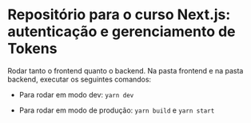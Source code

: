 # Repositório para o curso Next.js: autenticação e gerenciamento de Tokens

Rodar tanto o frontend quanto o backend. Na pasta frontend e na pasta backend, executar os seguintes comandos:

- Para rodar em modo dev: `yarn dev`

- Para rodar em modo de produção: `yarn build` e `yarn start`
